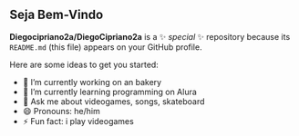 ## **Seja Bem-Vindo**

**Diegocipriano2a/DiegoCipriano2a** is a ✨ _special_ ✨ repository because its `README.md` (this file) appears on your GitHub profile.

Here are some ideas to get you started:

- 🔭 I’m currently working on an bakery
- 🌱 I’m currently learning programming on Alura
- 💬 Ask me about videogames, songs, skateboard
- 😄 Pronouns: he/him
- ⚡ Fun fact: i play videogames
